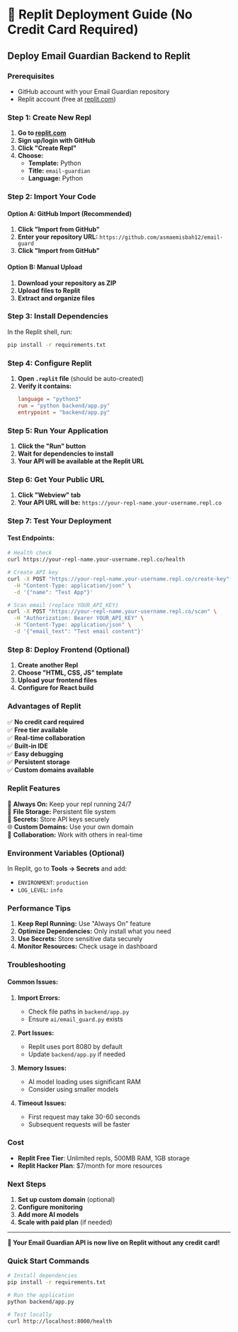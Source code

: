 # 🚀 Replit Deployment Guide (No Credit Card Required)

## Deploy Email Guardian Backend to Replit

### Prerequisites
- GitHub account with your Email Guardian repository
- Replit account (free at [replit.com](https://replit.com))

### Step 1: Create New Repl

1. **Go to [replit.com](https://replit.com)**
2. **Sign up/login with GitHub**
3. **Click "Create Repl"**
4. **Choose:**
   - **Template:** Python
   - **Title:** `email-guardian`
   - **Language:** Python

### Step 2: Import Your Code

#### Option A: GitHub Import (Recommended)
1. **Click "Import from GitHub"**
2. **Enter your repository URL:** `https://github.com/asmaemisbah12/email-guard`
3. **Click "Import from GitHub"**

#### Option B: Manual Upload
1. **Download your repository as ZIP**
2. **Upload files to Replit**
3. **Extract and organize files**

### Step 3: Install Dependencies

In the Replit shell, run:
```bash
pip install -r requirements.txt
```

### Step 4: Configure Replit

1. **Open `.replit` file** (should be auto-created)
2. **Verify it contains:**
   ```toml
   language = "python3"
   run = "python backend/app.py"
   entrypoint = "backend/app.py"
   ```

### Step 5: Run Your Application

1. **Click the "Run" button**
2. **Wait for dependencies to install**
3. **Your API will be available at the Replit URL**

### Step 6: Get Your Public URL

1. **Click "Webview" tab**
2. **Your API URL will be:** `https://your-repl-name.your-username.repl.co`

### Step 7: Test Your Deployment

#### Test Endpoints:
```bash
# Health check
curl https://your-repl-name.your-username.repl.co/health

# Create API key
curl -X POST "https://your-repl-name.your-username.repl.co/create-key" \
  -H "Content-Type: application/json" \
  -d '{"name": "Test App"}'

# Scan email (replace YOUR_API_KEY)
curl -X POST "https://your-repl-name.your-username.repl.co/scan" \
  -H "Authorization: Bearer YOUR_API_KEY" \
  -H "Content-Type: application/json" \
  -d '{"email_text": "Test email content"}'
```

### Step 8: Deploy Frontend (Optional)

1. **Create another Repl**
2. **Choose "HTML, CSS, JS" template**
3. **Upload your frontend files**
4. **Configure for React build**

### Advantages of Replit

✅ **No credit card required**  
✅ **Free tier available**  
✅ **Real-time collaboration**  
✅ **Built-in IDE**  
✅ **Easy debugging**  
✅ **Persistent storage**  
✅ **Custom domains available**  

### Replit Features

🔄 **Always On:** Keep your repl running 24/7  
📁 **File Storage:** Persistent file system  
🔧 **Secrets:** Store API keys securely  
🌐 **Custom Domains:** Use your own domain  
👥 **Collaboration:** Work with others in real-time  

### Environment Variables (Optional)

In Replit, go to **Tools → Secrets** and add:
- `ENVIRONMENT`: `production`
- `LOG_LEVEL`: `info`

### Performance Tips

1. **Keep Repl Running:** Use "Always On" feature
2. **Optimize Dependencies:** Only install what you need
3. **Use Secrets:** Store sensitive data securely
4. **Monitor Resources:** Check usage in dashboard

### Troubleshooting

#### Common Issues:

1. **Import Errors:**
   - Check file paths in `backend/app.py`
   - Ensure `ai/email_guard.py` exists

2. **Port Issues:**
   - Replit uses port 8080 by default
   - Update `backend/app.py` if needed

3. **Memory Issues:**
   - AI model loading uses significant RAM
   - Consider using smaller models

4. **Timeout Issues:**
   - First request may take 30-60 seconds
   - Subsequent requests will be faster

### Cost

- **Replit Free Tier**: Unlimited repls, 500MB RAM, 1GB storage
- **Replit Hacker Plan**: $7/month for more resources

### Next Steps

1. **Set up custom domain** (optional)
2. **Configure monitoring**
3. **Add more AI models**
4. **Scale with paid plan** (if needed)

---

**🎉 Your Email Guardian API is now live on Replit without any credit card!**

### Quick Start Commands

```bash
# Install dependencies
pip install -r requirements.txt

# Run the application
python backend/app.py

# Test locally
curl http://localhost:8000/health
``` 